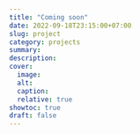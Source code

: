 ```yaml
---
title: "Coming soon"
date: 2022-09-18T23:15:00+07:00
slug: project
category: projects
summary:
description:
cover:
  image:
  alt:
  caption:
  relative: true
showtoc: true
draft: false
---
```



